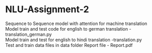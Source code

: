 # NLU-Assignment-2
Sequence to Sequence model with attention for machine translation  
Model train and test code for english to german translation - translation_german.py  
Model train and test for english to hindi translation -translation.py  
Test and train data files in data folder
Report file - Report.pdf

